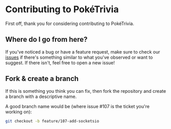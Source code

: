 # Contributing to PokéTrivia
First off, thank you for considering contributing to PokéTrivia.


## Where do I go from here?
If you've noticed a bug or have a feature request, make sure to check our [issues](https://github.com/pratham-jaiswal/sharepad/issues) if there's something similar to what you've observed or want to suggest. If there isn't, feel free to open a new issue!


## Fork & create a branch
If this is something you think you can fix, then fork the repository and create a branch with a descriptive name.

A good branch name would be (where issue #107 is the ticket you're working on):

```bash
git checkout -b feature/107-add-socketsio
```